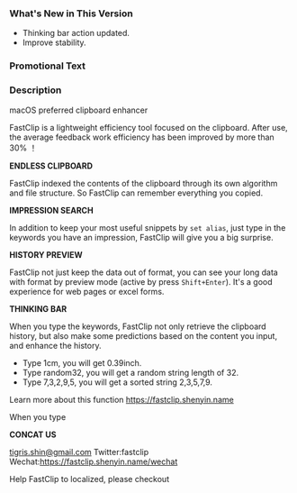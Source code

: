 ### What's New in This Version 
- Thinking bar action updated.
- Improve stability.

### Promotional Text

### Description

macOS preferred clipboard enhancer

FastClip is a lightweight efficiency tool focused on the clipboard. After use, the average feedback work efficiency has been improved by more than 30% ！

**ENDLESS CLIPBOARD**

FastClip indexed the contents of the clipboard through its own algorithm and file structure. So FastClip can remember everything you copied.

**IMPRESSION SEARCH**

In addition to keep your most useful snippets by `set alias`, just type in the keywords you have an impression, FastClip will give you a big surprise.

**HISTORY PREVIEW**

FastClip not just keep the data out of format, you can see your long data with format by preview mode (active by press `Shift+Enter`). It's a good experience for web pages or excel forms.

**THINKING BAR**

When you type the keywords, FastClip not only retrieve the clipboard history, but also make some predictions based on the content you input, and enhance the history.
- Type 1cm, you will get 0.39inch.
- Type random32, you will get a random string length of 32.
- Type 7,3,2,9,5, you will get a sorted string 2,3,5,7,9.

Learn more about this function
https://fastclip.shenyin.name

When you type

**CONCAT US**

tigris.shin@gmail.com
Twitter:fastclip
Wechat:https://fastclip.shenyin.name/wechat

Help FastClip to localized, please checkout





